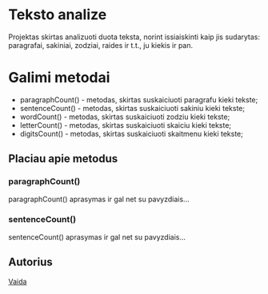 # Teksto analize

Projektas skirtas analizuoti duota teksta, norint issiaiskinti kaip jis sudarytas: paragrafai, sakiniai, zodziai, raides ir t.t., ju kiekis ir pan.

# Galimi metodai
- paragraphCount() - metodas, skirtas suskaiciuoti paragrafu kieki tekste;
- sentenceCount() - metodas, skirtas suskaiciuoti sakiniu kieki tekste;
- wordCount() - metodas, skirtas suskaiciuoti zodziu kieki tekste;
- letterCount() - metodas, skirtas suskaiciuoti skaiciu kieki tekste;
- digitsCount() - metodas, skirtas suskaiciuoti skaitmenu kieki tekste;

## Placiau apie metodus

### paragraphCount()

paragraphCount() aprasymas ir gal net su pavyzdiais...

### sentenceCount()

sentenceCount() aprasymas ir gal net su pavyzdiais...

## Autorius

[Vaida](https://github.com/VaidaEG)
